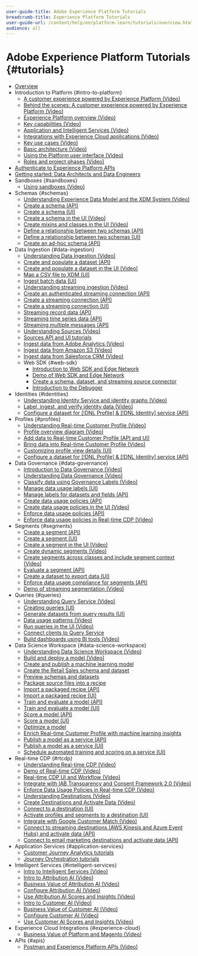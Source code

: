 ```yaml
---
user-guide-title: Adobe Experience Platform Tutorials
breadcrumb-title: Experience Platform Tutorials
user-guide-url: /content/help/en/platform-learn/tutorials/overview.html
audience: all
---
```


# Adobe Experience Platform Tutorials {#tutorials}

+ [Overview](/help/overview.md)
+ Introduction to Platform {#intro-to-platform}
  + [A customer experience powered by Experience Platform (Video)](/help/intro-to-platform/a-customer-experience-powered-by-experience-platform.md)
  + [Behind the scenes: A customer experience powered by Experience Platform (Video)](/help/intro-to-platform/behind-the-scenes-a-customer-experience-powered-by-experience-platform.md)
  + [Experience Platform overview (Video)](/help/intro-to-platform/overview.md)
  + [Key capabilities (Video)](/help/intro-to-platform/key-capabilities.md)
  + [Application and Intelligent Services (Video)](/help/intro-to-platform/application-and-intelligent-services.md)
  + [Integrations with Experience Cloud applications (Video)](/help/intro-to-platform/integrations-with-experience-cloud-applications.md)
  + [Key use cases (Video)](/help/intro-to-platform/key-use-cases.md)
  + [Basic architecture (Video)](/help/intro-to-platform/basic-architecture.md)
  + [Using the Platform user interface (Video)](/help/intro-to-platform/interface-tour.md)
  + [Roles and project phases (Video)](/help/intro-to-platform/roles-and-project-phases.md)
+ [Authenticate to Experience Platform APIs](http://www.adobe.com/go/platform-api-authentication-en)
+ [Getting started: Data Architects and Data Engineers](https://docs.adobe.com/content/help/en/platform-learn/getting-started-for-data-architects-and-data-engineers/overview.html)
+ Sandboxes {#sandboxes}
  + [Using sandboxes (Video)](/help/sandboxes/use-sandboxes.md)
+ Schemas {#schemas}
  + [Understanding Experience Data Model and the XDM System (Video)](/help/schemas/understanding-the-xdm-system-and-experience-data-model.md)
  + [Create a schema (API)](https://www.adobe.com/go/xdm-schema-registry-api-tutorial)
  + [Create a schema (UI)](https://www.adobe.com/go/xdm-schema-editor-tutorial-en)
  + [Create a schema in the UI (Video)](/help/schemas/create-your-first-schema-with-out-of-the-box-components.md)
  + [Create mixins and classes in the UI (Video)](/help/schemas/create-your-own-mixins-and-classes.md)
  + [Define a relationship between two schemas (API)](https://www.adobe.com/go/xdm-relationship-api-en)
  + [Define a relationship between two schemas (UI)](https://www.adobe.com/go/xdm-relationship-ui-en)
  + [Create an ad-hoc schema (API)](https://www.adobe.com/go/xdm-ad-hoc-schema-en)
+ Data Ingestion {#data-ingestion}
  + [Understanding Data Ingestion (Video)](/help/data-ingestion/understanding-data-ingestion.md)
  + [Create and populate a dataset (API)](http://www.adobe.com/go/data-configure-dataset-en)
  + [Create and populate a dataset in the UI (Video)](/help/data-ingestion/create-datasets-and-ingest-data.md)
  + [Map a CSV file to XDM (UI)](http://www.adobe.com/go/batch-ingestion-map-data-ui-tutorial-en)
  + [Ingest batch data (UI)](http://www.adobe.com/go/batch-ingestion-ingest-data-ui-tutorial-en)
  + [Understanding streaming ingestion (Video)](/help/data-ingestion/understanding-streaming-ingestion.md)
  + [Create an authenticated streaming connection (API)](https://docs.adobe.com/content/help/en/experience-platform/ingestion/tutorials/create-authenticated-streaming-connection.html)
  + [Create a streaming connection (API)](https://docs.adobe.com/content/help/en/experience-platform/ingestion/tutorials/create-streaming-connection.html)
  + [Create a streaming connection (UI)](https://docs.adobe.com/content/help/en/experience-platform/ingestion/tutorials/create-streaming-connection-ui.html)
  + [Streaming record data (API)](https://docs.adobe.com/content/help/en/experience-platform/ingestion/tutorials/streaming-record-data.html)
  + [Streaming time series data (API)](https://docs.adobe.com/content/help/en/experience-platform/ingestion/tutorials/streaming-time-series-data.html)
  + [Streaming multiple messages (API)](https://docs.adobe.com/content/help/en/experience-platform/ingestion/tutorials/streaming-multiple-messages.html)
  + [Understanding Sources (Video)](/help/data-ingestion/understanding-source-connectors.md)
  + [Sources API and UI tutorials](../sources/sources-tutorials.md)
  + [Ingest data from Adobe Analytics (Video)](/help/data-ingestion/ingest-data-from-adobe-analytics.md)
  + [Ingest data from Amazon S3 (Video)](/help/data-ingestion/ingest-data-from-amazon-s3.md)
  + [Ingest data from Salesforce CRM (Video)](/help/data-ingestion/ingest-data-from-salesforce-crm.md)
  + Web SDK {#web-sdk}
    + [Introduction to Web SDK and Edge Network](/help/data-ingestion/web-sdk/introduction-to-web-sdk-and-edge-network.md)
    + [Demo of Web SDK and Edge Network](/help/data-ingestion/web-sdk/demo-of-web-sdk-and-edge-network.md)
    + [Create a schema, dataset, and streaming source connector](/help/data-ingestion/web-sdk/create-a-schema-dataset-and-streaming-source-connector-for-web-sdk-data.md)
    + [Introduction to the Debugger](/help/data-ingestion/web-sdk/introduction-to-the-experience-platform-debugger.md)
+ Identities {#identities}
  + [Understanding Identity Service and identity graphs (Video)](/help/identities/understanding-identity-and-identity-graphs.md)
  + [Label, ingest, and verify identity data (Video)](/help/identities/label-ingest-and-verify-identity-data.md)
  + [Configure a dataset for [!DNL Profile] & [!DNL Identity] service (API)](https://docs.adobe.com/content/help/en/experience-platform/profile/tutorials/dataset-configuration.html)
+ Profiles {#profiles}
  + [Understanding Real-time Customer Profile (Video)](/help/profiles/understanding-the-real-time-customer-profile.md)
  + [Profile overview diagram (Video)](/help/profiles/overview-diagram.md)
  + [Add data to Real-time Customer Profile (API and UI)](https://docs.adobe.com/content/help/en/experience-platform/profile/tutorials/add-profile-data.html)
  + [Bring data into Real-time Customer Profile (Video)](/help/profiles/bring-data-into-the-real-time-customer-profile.md)
  + [Customizing profile view details (UI)](https://docs.adobe.com/content/help/en/experience-platform/profile/ui/profile-customization.html)
  + [Configure a dataset for [!DNL Profile] & [!DNL Identity] service (API)](https://docs.adobe.com/content/help/en/experience-platform/profile/tutorials/dataset-configuration.html)
+ Data Governance {#data-governance}
  + [Introduction to Data Governance (Video)](/help/governance/introduction-to-data-governance.md)
  + [Understanding Data Governance (Video)](/help/governance/understanding-data-governance.md)
  + [Classify data using Governance Labels (Video)](/help/governance/classify-data-using-governance-labels.md)
  + [Manage data usage labels (UI)](https://docs.adobe.com/content/help/en/experience-platform/data-governance/labels/user-guide.html)
  + [Manage labels for datasets and fields (API)](https://docs.adobe.com/content/help/en/experience-platform/data-governance/labels/dataset-api.html)
  + [Create data usage policies (API)](https://docs.adobe.com/content/help/en/experience-platform/data-governance/policies/create.html)
  + [Create data usage policies in the UI (Video)](/help/governance/create-data-usage-policies.md)
  + [Enforce data usage policies (API)](https://docs.adobe.com/content/help/en/experience-platform/data-governance/enforcement/api-enforcement.html)
  + [Enforce data usage policies in Real-time CDP (Video)](/help/governance/enforce-data-usage-policies-in-real-time-cdp.md)
+ Segments {#segments}
  + [Create a segment (API)](https://docs.adobe.com/content/help/en/experience-platform/segmentation/tutorials/create-a-segment.html)
  + [Create a segment (UI)](https://docs.adobe.com/content/help/en/experience-platform/segmentation/ui/overview.html)
  + [Create a segment in the UI (Video)](/help/segments/create-segments.md)
  + [Create dynamic segments (Video)](/help/segments/create-dynamic-segments.md)
  + [Create segments across classes and include segment context (Video)](/help/segments/create-segments-across-classes-and-include-segment-context.md)
  + [Evaluate a segment (API)](https://docs.adobe.com/content/help/en/experience-platform/segmentation/tutorials/evaluate-a-segment.html)
  + [Create a dataset to export data (UI)](https://docs.adobe.com/content/help/en/experience-platform/segmentation/tutorials/create-dataset-export-segment.html)
  + [Enforce data usage compliance for segments (API)](https://docs.adobe.com/content/help/en/experience-platform/segmentation/tutorials/governance.html)
  + [Demo of streaming segmentation (Video)](/help/segments/streaming-segmentation-demo.md)
+ Queries {#queries}
  + [Understanding Query Service (Video)](/help/queries/understanding-query-service.md)
  + [Creating queries (UI)](https://docs.adobe.com/content/help/en/experience-platform/query/creating-queries/creating-queries.html)
  + [Generate datasets from query results (UI)](https://docs.adobe.com/content/help/en/experience-platform/query/create-datasets.html)
  + [Data usage patterns (Video)](/help/queries/understanding-data-usage-patterns-with-query-service.md)
  + [Run queries in the UI (Video)](/help/queries/run-queries.md)
  + [Connect clients to Query Service](https://docs.adobe.com/content/help/en/experience-platform/query/clients/overview.html)
  + [Build dashboards using BI tools (Video)](/help/queries/understanding-the-value-of-dashboards-built-with-query-service.md)
+ Data Science Workspace {#data-science-workspace}
  + [Understanding Data Science Workspace (Video)](/help/data-science-workspace/understanding-data-science-workspace.md)
  + [Build and deploy a model (Video)](/help/data-science-workspace/build-and-deploy-a-model.md)
  + [Create and publish a machine learning model](https://docs.adobe.com/content/help/en/experience-platform/data-science-workspace/models-recipes/create-publish-model.html)
  + [Create the Retail Sales schema and dataset](https://docs.adobe.com/content/help/en/experience-platform/data-science-workspace/models-recipes/create-retails-sales-dataset.html)
  + [Preview schemas and datasets](https://docs.adobe.com/content/help/en/experience-platform/data-science-workspace/models-recipes/preview-schema-data.html)
  + [Package source files into a recipe](https://docs.adobe.com/content/help/en/experience-platform/data-science-workspace/models-recipes/package-source-files-recipe.html)
  + [Import a packaged recipe (API)](https://docs.adobe.com/content/help/en/experience-platform/data-science-workspace/models-recipes/import-packaged-recipe-api.html)
  + [Import a packaged recipe (UI)](https://docs.adobe.com/content/help/en/experience-platform/data-science-workspace/models-recipes/import-packaged-recipe-ui.html)
  + [Train and evaluate a model (API)](https://docs.adobe.com/content/help/en/experience-platform/data-science-workspace/models-recipes/train-evaluate-model-api.html)
  + [Train and evaluate a model (UI)](https://docs.adobe.com/content/help/en/experience-platform/data-science-workspace/models-recipes/train-evaluate-model-ui.html)
  + [Score a model (API)](https://docs.adobe.com/content/help/en/experience-platform/data-science-workspace/models-recipes/score-model-api.html)
  + [Score a model (UI)](https://docs.adobe.com/content/help/en/experience-platform/data-science-workspace/models-recipes/score-model-ui.html)
  + [Optimize a model](https://docs.adobe.com/content/help/en/experience-platform/data-science-workspace/models-recipes/optimize-model.html)
  + [Enrich Real-time Customer Profile with machine learning insights](https://docs.adobe.com/content/help/en/experience-platform/data-science-workspace/models-recipes/enrich-profile.html)
  + [Publish a model as a service (API)](https://docs.adobe.com/content/help/en/experience-platform/data-science-workspace/models-recipes/publish-model-service-api.html)
  + [Publish a model as a service (UI)](https://docs.adobe.com/content/help/en/experience-platform/data-science-workspace/models-recipes/publish-model-service-ui.html)
  + [Schedule automated training and scoring on a service (UI)](https://docs.adobe.com/content/help/en/experience-platform/data-science-workspace/models-recipes/schedule-models-ui.html)
+ Real-time CDP {#rtcdp}
  + [Understanding Real-time CDP (Video)](/help/rtcdp/understanding-the-real-time-customer-data-platform.md)
  + [Demo of Real-time CDP (Video)](/help/rtcdp/demo.md)
  + [Real-time CDP UI and Workflow (Video)](/help/rtcdp/understanding-the-real-time-customer-data-platform-user-interface.md)
  + [Integrate with IAB Transparency and Consent Framework 2.0 (Video)](/help/rtcdp/integrate-with-iab-transparency-and-consent-framework-2.md)
  + [Enforce Data Usage Policies in Real-time CDP (Video)](https://docs.adobe.com/content/help/en/platform-learn/tutorials/data-governance/enforce-data-usage-policies-in-real-time-cdp.html)
  + [Understanding Destinations (Video)](/help/rtcdp/understanding-destinations.md)
  + [Create Destinations and Activate Data (Video)](/help/rtcdp/create-destinations-and-activate-data.md)
  + [Connect to a destination (UI)](https://docs.adobe.com/content/help/en/experience-platform/rtcdp/destinations/dest-tutorials/connect-destination.html)
  + [Activate profiles and segments to a destination (UI)](https://docs.adobe.com/content/help/en/experience-platform/rtcdp/destinations/dest-tutorials/activate-destinations.html)
  + [Integrate with Google Customer Match (Video)](/help/rtcdp/integrate-with-google-customer-match.md)
  + [Connect to streaming destinations (AWS Kinesis and Azure Event Hubs) and activate data (API)](https://docs.adobe.com/content/help/en/experience-platform/rtcdp/destinations/api-tutorials/streaming-destinations-api-tutorial.html)
  + [Connect to email marketing destinations and activate data (API)](https://docs.adobe.com/content/help/en/experience-platform/rtcdp/destinations/api-tutorials/email-marketing-api.html)
+ Application Services {#application-services}
  + [Customer Journey Analytics tutorials](https://docs.adobe.com/content/help/en/customer-journey-analytics-learn/tutorials/overview.html)
  + [Journey Orchestration tutorials](https://docs.adobe.com/content/help/en/journey-orchestration-learn/tutorials/overview.html)
+ Intelligent Services {#intelligent-services}
  + [Intro to Intelligent Services (Video)](/help/intelligent-services/introduction-to-intelligent-services.md)
  + [Intro to Attribution AI (Video)](/help/intelligent-services/introduction-to-attribution-ai.md)
  + [Business Value of Attribution AI (Video)](/help/intelligent-services/business-value-of-attribution-ai.md)
  + [Configure Attribution AI (Video)](/help/intelligent-services/configure-attribution-ai.md)
  + [Use Attribution AI Scores and Insights (Video)](/help/intelligent-services/use-attribution-ai-scores-and-insights.md)
  + [Intro to Customer AI (Video)](/help/intelligent-services/introduction-to-customer-ai.md)
  + [Business Value of Customer AI (Video)](/help/intelligent-services/business-value-of-customer-ai.md)
  + [Configure Customer AI (Video)](/help/intelligent-services/configure-customer-ai.md)
  + [Use Customer AI Scores and Insights (Video)](/help/intelligent-services/use-customer-ai-scores-and-insights.md)
+ Experience Cloud Integrations {#experience-cloud}
  + [Business Value of Platform and Magento (Video)](/help/experience-cloud/business-value-of-platform-and-magento.md)
+ APIs {#apis}
  + [Postman and Experience Platform APIs (Video)](/help/apis/postman.md)
